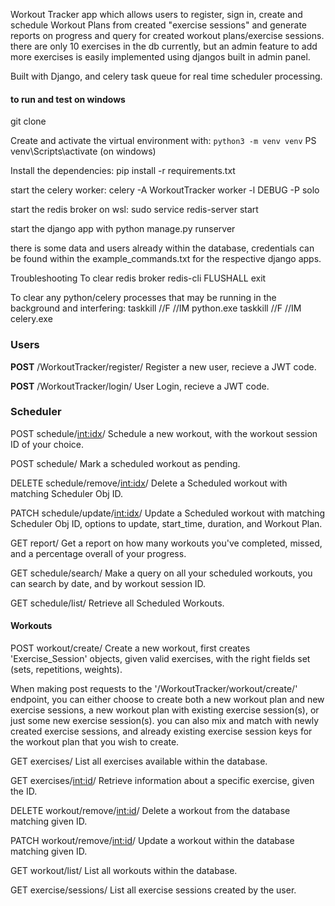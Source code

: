 Workout Tracker app which allows users to register, sign in, create and schedule Workout Plans from created "exercise sessions" and generate reports on progress and query for created workout plans/exercise sessions.
there are only 10 exercises in the db currently, but an admin feature to add more exercises is easily implemented using djangos built in admin panel. 

Built with Django, and celery task queue for real time scheduler processing.

#### **to run and test on windows** 

git clone 

Create and activate the virtual environment with:
`python3 -m venv venv` 
PS venv\Scripts\activate (on windows)

Install the dependencies:
pip install -r requirements.txt 

start the celery worker:
celery -A WorkoutTracker worker -l DEBUG -P solo

start the redis broker on wsl:
sudo service redis-server start

start the django app with 
python manage.py runserver

there is some data and users already within the database, credentials can be found within the example_commands.txt for the respective django apps.

Troubleshooting
To clear redis broker
redis-cli
FLUSHALL
exit

To clear any python/celery processes that may be running in the background and interfering:
taskkill //F //IM python.exe
taskkill //F //IM celery.exe

### **Users**

**POST** /WorkoutTracker/register/ 
Register a new user, recieve a JWT code.

**POST** /WorkoutTracker/login/ 
User Login, recieve a JWT code.


### **Scheduler**

POST schedule/<int:idx>/ 
Schedule a new workout, with the workout session ID of your choice.

POST schedule/
Mark a scheduled workout as pending.

DELETE schedule/remove/<int:idx>/
Delete a Scheduled workout with matching Scheduler Obj ID.

PATCH schedule/update/<int:idx>/
Update a Scheduled workout with matching Scheduler Obj ID, options to update, start_time, duration, and Workout Plan.

GET report/
Get a report on how many workouts you've completed, missed, and a percentage overall of your progress.

GET schedule/search/
Make a query on all your scheduled workouts, you can search by date, and by workout session ID.

GET schedule/list/
Retrieve all Scheduled Workouts.


#### **Workouts**

POST workout/create/
Create a new workout, first creates 'Exercise_Session' objects, given valid exercises, with the right fields set (sets, repetitions, weights).

When making post requests to the '/WorkoutTracker/workout/create/' endpoint, you can either choose to create both a new workout plan and new exercise sessions, a new workout plan with existing exercise session(s), or just some new exercise session(s).
you can also mix and match with newly created exercise sessions, and already existing exercise session keys for the workout plan that you wish to create.

 

GET exercises/
List all exercises available within the database.

GET exercises/<int:id>/
Retrieve information about a specific exercise, given the ID.

DELETE workout/remove/<int:id>/
Delete a workout from the database matching given ID.

PATCH workout/remove/<int:id>/
Update a workout within the database matching given ID.

GET workout/list/
List all workouts within the database.

GET exercise/sessions/
List all exercise sessions created by the user.

